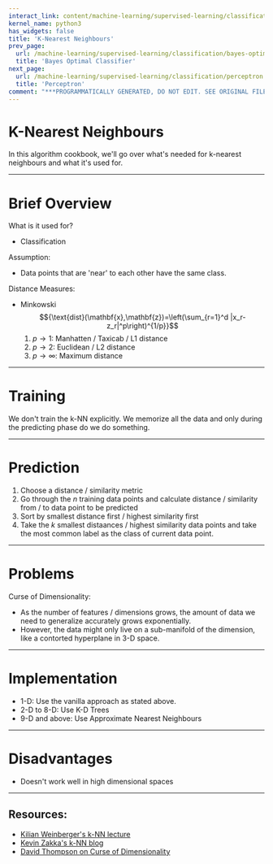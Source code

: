 ```yaml
---
interact_link: content/machine-learning/supervised-learning/classification/k-nearest-neighbours.ipynb
kernel_name: python3
has_widgets: false
title: 'K-Nearest Neighbours'
prev_page:
  url: /machine-learning/supervised-learning/classification/bayes-optimal-classifier
  title: 'Bayes Optimal Classifier'
next_page:
  url: /machine-learning/supervised-learning/classification/perceptron
  title: 'Perceptron'
comment: "***PROGRAMMATICALLY GENERATED, DO NOT EDIT. SEE ORIGINAL FILES IN /content***"
---
```



# K-Nearest Neighbours

In this algorithm cookbook, we'll go over what's needed for k-nearest neighbours and what it's used for.



---
# Brief Overview

What is it used for?
- Classification

Assumption: 
- Data points that are 'near' to each other have the same class.

Distance Measures: 
- Minkowski
$${\text{dist}(\mathbf{x},\mathbf{z})=\left(\sum_{r=1}^d |x_r-z_r|^p\right)^{1/p}}$$
    1. ${p \to 1:}$ Manhatten / Taxicab / L1 distance
    2. ${p \to 2:}$ Euclidean / L2 distance
    3. ${p \to \infty:}$ Maximum distance



---
# Training

We don't train the k-NN explicitly. We memorize all the data and only during the predicting phase do we do something.



---
# Prediction

1. Choose a distance / similarity metric
2. Go through the ${n}$ training data points and calculate distance / similarity from / to data point to be predicted
3. Sort by smallest distance first / highest similarity first
4. Take the ${k}$ smallest distaances / highest similarity data points and take the most common label as the class of current data point.



---
# Problems

Curse of Dimensionality:
- As the number of features / dimensions grows, the amount of data we need to generalize accurately grows exponentially.
- However, the data might only live on a sub-manifold of the dimension, like a contorted hyperplane in 3-D space.



---
# Implementation

- 1-D: Use the vanilla approach as stated above.
- 2-D to 8-D: Use K-D Trees
- 9-D and above: Use Approximate Nearest Neighbours



---
# Disadvantages

- Doesn't work well in high dimensional spaces



---
## Resources:
- [Kilian Weinberger's k-NN lecture](http://www.cs.cornell.edu/courses/cs4780/2018fa/lectures/lecturenote02_kNN.html)
- [Kevin Zakka's k-NN blog](https://kevinzakka.github.io/2016/07/13/k-nearest-neighbor/)
- [David Thompson on Curse of Dimensionality](https://www.youtube.com/watch?v=dZrGXYty3qc)

